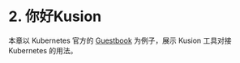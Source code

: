 # 2. 你好Kusion

本章以 Kubernetes 官方的 [Guestbook](https://github.com/kubernetes/examples/blob/master/guestbook/frontend-deployment.yaml) 为例子，展示 Kusion 工具对接 Kubernetes 的用法。

